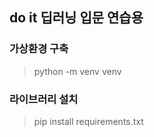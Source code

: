 ## do it 딥러닝 입문 연습용

### 가상환경 구축
> python -m venv venv

### 라이브러리 설치
> pip install requirements.txt
